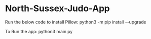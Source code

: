 # North-Sussex-Judo-App
Run the below code to install Pillow:
python3 -m pip install --upgrade

To Run the app:
python3 main.py
